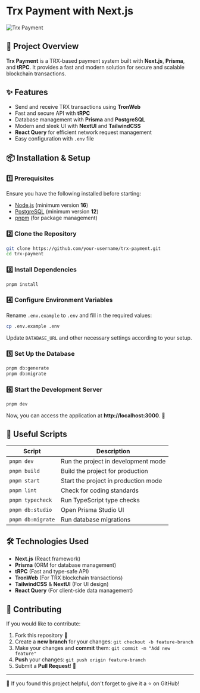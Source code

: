 # Trx Payment with Next.js

![Trx Payment](https://your-image-url.com/banner.png)

## 🚀 Project Overview
**Trx Payment** is a TRX-based payment system built with **Next.js**, **Prisma**, and **tRPC**. It provides a fast and modern solution for secure and scalable blockchain transactions.

## ✨ Features
- Send and receive TRX transactions using **TronWeb**
- Fast and secure API with **tRPC**
- Database management with **Prisma** and **PostgreSQL**
- Modern and sleek UI with **NextUI** and **TailwindCSS**
- **React Query** for efficient network request management
- Easy configuration with `.env` file

## 📦 Installation & Setup

### 1️⃣ Prerequisites
Ensure you have the following installed before starting:
- [Node.js](https://nodejs.org/) (minimum version **16**)
- [PostgreSQL](https://www.postgresql.org/) (minimum version **12**)
- [pnpm](https://pnpm.io/) (for package management)

### 2️⃣ Clone the Repository
```bash
git clone https://github.com/your-username/trx-payment.git
cd trx-payment
```

### 3️⃣ Install Dependencies
```bash
pnpm install
```

### 4️⃣ Configure Environment Variables
Rename `.env.example` to `.env` and fill in the required values:
```bash
cp .env.example .env
```
Update `DATABASE_URL` and other necessary settings according to your setup.

### 5️⃣ Set Up the Database
```bash
pnpm db:generate
pnpm db:migrate
```

### 6️⃣ Start the Development Server
```bash
pnpm dev
```

Now, you can access the application at **http://localhost:3000**. 🚀

## 📜 Useful Scripts
| Script | Description |
|----------|------------|
| `pnpm dev` | Run the project in development mode |
| `pnpm build` | Build the project for production |
| `pnpm start` | Start the project in production mode |
| `pnpm lint` | Check for coding standards |
| `pnpm typecheck` | Run TypeScript type checks |
| `pnpm db:studio` | Open Prisma Studio UI |
| `pnpm db:migrate` | Run database migrations |

## 🛠 Technologies Used
- **Next.js** (React framework)
- **Prisma** (ORM for database management)
- **tRPC** (Fast and type-safe API)
- **TronWeb** (For TRX blockchain transactions)
- **TailwindCSS** & **NextUI** (For UI design)
- **React Query** (For client-side data management)

## 🤝 Contributing
If you would like to contribute:
1. Fork this repository 🍴
2. Create a **new branch** for your changes: `git checkout -b feature-branch`
3. Make your changes and **commit** them: `git commit -m "Add new feature"`
4. **Push** your changes: `git push origin feature-branch`
5. Submit a **Pull Request**! 🚀

---
🌟 If you found this project helpful, don't forget to give it a ⭐ on GitHub!
